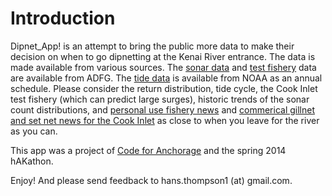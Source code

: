  Introduction
========================================================

Dipnet_App! is an attempt to bring the public more data to make their decision on when to go dipnetting at the Kenai River entrance. The data is made available from various sources.  The <a href="https://www.adfg.alaska.gov/sf/FishCounts/index.cfm?ADFG=main.displayResults&COUNTLOCATIONID=40&SpeciesID=420" target="_blank">sonar data</a> and <a href="http://www.adfg.alaska.gov/index.cfm?adfg=commercialbyareauci.salmon#/research" target="_blank">test fishery</a> data are available from ADFG. The <a href="http://tidesandcurrents.noaa.gov/noaatidepredictions/NOAATidesFacade.jsp?Stationid=TWC1983" target="_blank">tide data</a> is available from NOAA as an annual schedule. Please consider the return distribution, tide cycle, the Cook Inlet test fishery (which can predict large surges), historic trends of the sonar count distributions, and <a href="http://www.adfg.alaska.gov/index.cfm?adfg=cfnews_mobile.search_results&mgmt=3&spec=14&gear=1&act=" target="_blank">personal use fishery news</a> and <a href="http://www.adfg.alaska.gov/index.cfm?adfg=commercialbyareauci.salmon#/fishery" target="_blank" >commerical gillnet and set net news for the Cook Inlet</a> as close to when you leave for the river as you can. 

This app was a project of <a href="http://codeforanchorage.org/" target="_blank" >Code for Anchorage</a> and the spring 2014 hAKathon. 

Enjoy! And please send feedback to hans.thompson1 (at) gmail.com.
